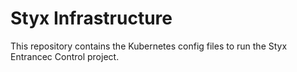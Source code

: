 # Styx Infrastructure

This repository contains the Kubernetes config files to run the Styx Entrancec Control project.
